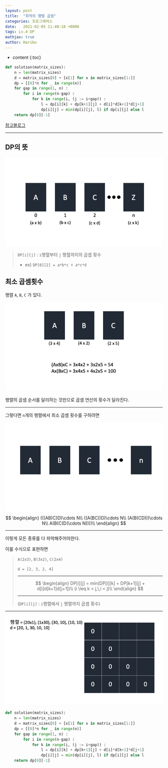 ```yaml
---
layout: post
title:  "최적의 행렬 곱셈"
categories: 프로그래머스 
date:   2021-02-05 11:40:18 +0800
tags: Lv.4 DP
mathjax: true
author: Haribo
---
```


* content
{:toc}
```python
def solution(matrix_sizes):
    n = len(matrix_sizes)
    d = matrix_sizes[0] + [x[1] for x in matrix_sizes[1:]]
    dp = [[0]*n for _ in range(n)]
    for gap in range(1, n) :
        for i in range(n-gap) :
            for k in range(i, (j := i+gap)) :
                l = dp[i][k] + dp[k+1][j] + d[i]*d[k+1]*d[j+1]
                dp[i][j] = min(dp[i][j], l) if dp[i][j] else l
    return dp[0][-1]
```

[참고블로그](https://huiyu.tistory.com/entry/DP-%EC%97%B0%EC%87%84%ED%96%89%EB%A0%AC-%EC%B5%9C%EC%86%8C%EA%B3%B1%EC%85%88-%EC%95%8C%EA%B3%A0%EB%A6%AC%EC%A6%98)

---









## DP의 뜻

![](/images/matrix/ex.png)

> `DP[i][j]` : `i`행혈부터 `j` 행혈까지의 곱셉 횟수
>
> * ex) `DP[0][2] = a*b*c + a*c*d`

## 최소 곱셈횟수

행렬 `A`, `B`, `C` 가 있다.

![](/images/matrix/ex2.png)

행렬의 곱셈 순서를 달리하는 것만으로 곱셈 연산의 횟수가 달라진다. 

---

그렇다면 `n`개의 행렬에서 최소 곱셈 횟수를 구하려면

![](/images/matrix/n.png)
$$
\begin{align}
 (((AB)C)D)\cdots N\\
((A(BC))D)\cdots N\\
(A(B(CD)))\cdots N\\
A(B(C(D(\cdots N))))\\
\end{align}
$$

---

이렇게 모든 종류를 다 파악해주어야한다.   

이를 수식으로 표현하면

> `A(2x3)`, `B(3x2)`, `C(2x4)`
>
> `d = [2, 3, 2, 4]`
>
> ---
>
> $$
> \begin{align}
> DP[i][j] = min(DP[i][k] + DP[k+1][j] + d[i]d[k+1]d[j+1])\\
> (i \leq k < j,\,i < j)\\
> \end{align}
> $$
>
> ---
>
> (`DP[i][j]` : `i`행렬에서 `j` 행렬까지 곱셈 횟수)

---

![](/images/matrix/prin.gif)

```python
def solution(matrix_sizes):
    n = len(matrix_sizes)
    d = matrix_sizes[0] + [x[1] for x in matrix_sizes[1:]]
    dp = [[0]*n for _ in range(n)]
    for gap in range(1, n) :
        for i in range(n-gap) :
            for k in range(i, (j := i+gap)) :
                l = dp[i][k] + dp[k+1][j] + d[i]*d[k+1]*d[j+1]
                dp[i][j] = min(dp[i][j], l) if dp[i][j] else l
    return dp[0][-1]
```

